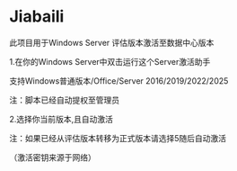 # Jiabaili
此项目用于Windows Server 评估版本激活至数据中心版本

1.在你的Windows Server中双击运行这个Server激活助手

支持Windows普通版本/Office/Server 2016/2019/2022/2025

注：脚本已经自动提权至管理员

2.选择你当前版本,且自动激活

注：如果已经从评估版本转移为正式版本请选择5随后自动激活

（激活密钥来源于网络）
